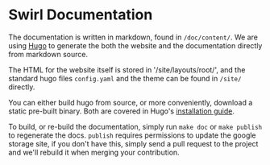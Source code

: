 # Swirl Documentation

The documentation is written in markdown, found in `/doc/content/`. We are using
[Hugo] to generate the both the website and the documentation directly from
markdown source.

The HTML for the website itself is stored in '/site/layouts/root/', and the
standard hugo files `config.yaml` and the theme can be found in `/site/`
directly.

You can either build hugo from source, or more conveniently, download a static
pre-built binary. Both are covered in Hugo's [installation guide].

[Hugo]: http://gohugo.io/
[installation guide]: http://gohugo.io/overview/installing/

To build, or re-build the documentation, simply run `make doc` or `make publish`
to regenerate the docs. `publish` requires permissions to update the google
storage site, if you don't have this, simply send a pull request to the project
and we'll rebuild it when merging your contribution.

